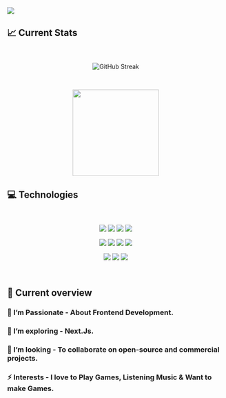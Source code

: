 <a href="https://www.linkedin.com/in/ifthakherrahmanmohib/" target="_blank">
<img src="https://i.ibb.co/PhG0nsY/Github-Banner.png" />
</a>

## :chart_with_upwards_trend: Current Stats

<br />
<p align="center">
  <img target="_blank" src="https://streak-stats.demolab.com?user=Mohib75&theme=python-dark&border_radius=20&date_format=M%20j%5B%2C%20Y%5D&card_width=600&card_height=300" alt="GitHub Streak" />
</p>

<br>
  <p align=center>    
          <img target="_blank" height=200 align="center" src="https://github-readme-stats.vercel.app/api/top-langs/?username=Mohib75&hide=c%23,powershell,Mathematica,Ruby,Objective-C,Objective-C%2b%2b,Cuda&title_color=61dafb&text_color=ffffff&icon_color=61dafb&bg_color=000000&langs_count=8&layout=compact&border_color=4B8BBE&hide_border=false&border_radius=30&size_weight=0.5&count_weight=0.5" />
  </p>

## :computer: Technologies

<br>
<p align="center">
<img src="https://github.com/mir-hussain/mir-hussain/blob/main/images/icons/HTML.png"/>
<img src="https://github.com/mir-hussain/mir-hussain/blob/main/images/icons/css.png"/>
<img src="https://github.com/mir-hussain/mir-hussain/blob/main/images/icons/JavaScript.png"/>
<img src="https://github.com/mir-hussain/mir-hussain/blob/main/images/icons/python.png"/>
</p>
<p align="center">
<img src="https://github.com/mir-hussain/mir-hussain/blob/main/images/icons/react.png"/>
<img src="https://github.com/mir-hussain/mir-hussain/blob/main/images/icons/tailwind.png"/>
<img src="https://github.com/mir-hussain/mir-hussain/blob/main/images/icons/Bootsrap.png"/>
<img src="https://github.com/mir-hussain/mir-hussain/blob/main/images/icons/firebase.png"/>
</p>
<p align="center">
<img src="https://github.com/mir-hussain/mir-hussain/blob/main/images/icons/node.png"/>
<img src="https://github.com/mir-hussain/mir-hussain/blob/main/images/icons/express.png"/>
<img src="https://github.com/mir-hussain/mir-hussain/blob/main/images/icons/mongo.png"/>
</p><br/>

## :eyes: Current overview

### 🔭 I’m Passionate - About Frontend Development. 
### 🌱 I’m exploring - Next.Js. 
### 👯 I’m looking - To collaborate on open-source and commercial projects. 
### ⚡ Interests - I love to Play Games, Listening Music & Want to make Games.


<br />

